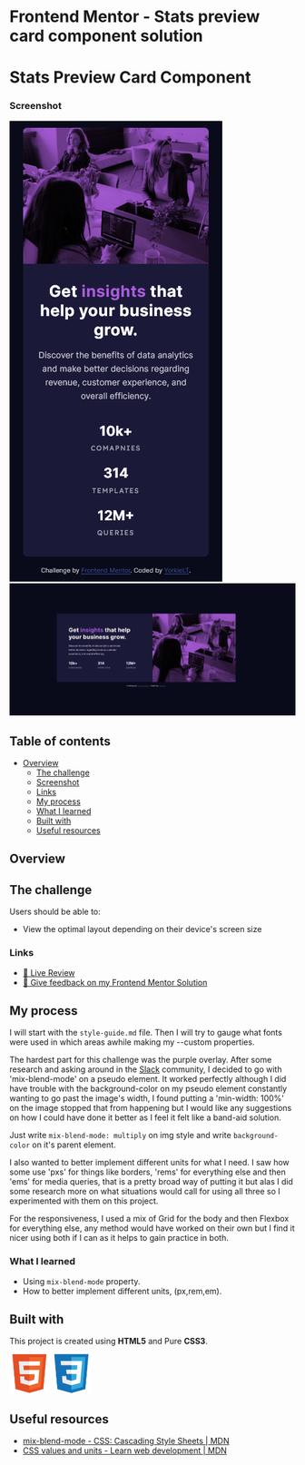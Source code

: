 # Frontend Mentor - Stats preview card component solution

# Stats Preview Card Component

### Screenshot

![Mobile Design](mobile-finished.png)
![Desktop Design](desktop-finished.png)

## Table of contents

- [Overview](#overview)
  - [The challenge](#the-challenge)
  - [Screenshot](#screenshot)
  - [Links](#links)
  - [My process](#my-process)
  - [What I learned](#what-i-learned)
  - [Built with](#built-with)
  - [Useful resources](#useful-resources)

## Overview

## The challenge

Users should be able to:

- View the optimal layout depending on their device's screen size

### Links

- [🔴 Live Review](https://app.netlify.com/sites/polite-mermaid-5975bb/overview)
- [📝 Give feedback on my Frontend Mentor Solution](https://www.frontendmentor.io/solutions/responsive-stats-preview-card-component-using-css-gridflex-ju3ybw_jRP)

## My process
I will start with the `style-guide.md` file. Then I will try to gauge what fonts were used in which areas awhile making my --custom properties.

The hardest part for this challenge was the purple overlay. After some research and asking around in the [Slack](https://www.frontendmentor.io/slack) community, I decided to go with 'mix-blend-mode' on a pseudo element. It worked perfectly although I did have trouble with the background-color on my pseudo element constantly wanting to go past the image's width, I found putting a 'min-width: 100%' on the image stopped that from happening but I would like any suggestions on how I could have done it better as I feel it felt like a band-aid solution.

Just write `mix-blend-mode: multiply` on img style and write `background-color` on it's parent element.

I also wanted to better implement different units for what I need. I saw how some use 'pxs' for things like borders, 'rems' for everything else and then 'ems' for media queries, that is a pretty broad way of putting it but alas I did some research more on what situations would call for using all three so I experimented with them on this project.

For the responsiveness, I used a mix of Grid for the body and then Flexbox for everything else, any method would have worked on their own but I find it nicer using both if I can as it helps to gain practice in both.




### What I learned

* Using `mix-blend-mode` property.
* How to better implement different units, (px,rem,em).


## Built with

This project is created using **HTML5** and Pure **CSS3**.

<p align="left">
  <img src="https://raw.githubusercontent.com/devicons/devicon/master/icons/html5/html5-original.svg" alt="" width="auto" height="70px">
  <img src="https://raw.githubusercontent.com/devicons/devicon/master/icons/css3/css3-original.svg" alt="" width="auto" height="70px">
</p>

## Useful resources

* [mix-blend-mode - CSS: Cascading Style Sheets | MDN](https://developer.mozilla.org/en-US/docs/Web/CSS/mix-blend-mode)
* [CSS values and units - Learn web development | MDN](https://developer.mozilla.org/en-US/docs/Learn/CSS/Building_blocks/Values_and_units)